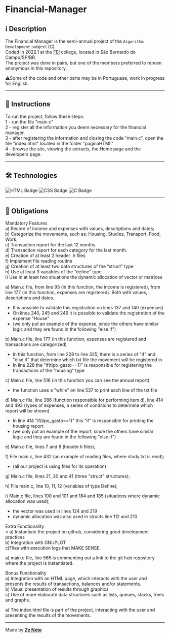 # Financial-Manager

## ℹ️ Description

The Financial Manager is the semi-annual project of the `Algorithm Development` subject (C).<br>
Coded in 2022.1 at the [FEI](https://portal.fei.edu.br/) college, located in São Bernardo do Campo/SP/BR.<br>
The project was done in pairs, but one of the members preferred to remain anonymous in this repository.<br>

⚠️Some of the code and other parts may be in Portuguese, work in progress for English.

---

## 📝 Instructions

To run the project, follow these steps:<br>
1 - run the file "main.c"<br>
2 - register all the information you deem necessary for the financial manager.<br>
3 - after registering the information and closing the code "main.c", open the file "index.html" located in the folder "paginaHTML"<br>
4 - browse the site, viewing the extracts, the Home page and the developers page.<br>

---


## 🛠️ **Technologies**

![HTML Badge](https://camo.githubusercontent.com/c8d13e1c596a6726b1da8475a9299fac133f95ef009083b48be01f975a44987e/68747470733a2f2f696d672e736869656c64732e696f2f62616467652f2d48544d4c2d3035313232413f7374796c653d666c6174266c6f676f3d48544d4c35) 
![CSS Badge](https://camo.githubusercontent.com/d738d76484d50c8345c2d01e39364b707285bc7936140858e7909dfe6424efb2/68747470733a2f2f696d672e736869656c64732e696f2f62616467652f2d4353532d3035313232413f7374796c653d666c6174266c6f676f3d43535333266c6f676f436f6c6f723d313537324236) 
![C Badge](https://camo.githubusercontent.com/d85743d50d2150d990e65031be13d21bbb79de159cb06c81d049561faf7cdcba/68747470733a2f2f696d672e736869656c64732e696f2f62616467652f2d432d3035313232413f7374796c653d666c6174266c6f676f3d43)

---

## 📃 Obligations

Mandatory Features<br>
a) Record of income and expenses with values, descriptions and dates;<br>
b) Categorize the movements, such as: Housing, Studies, Transport, Food, Work;<br>
c) Transaction report for the last 12 months.<br>
d) Transaction report for each category for the last month.<br>
e) Creation of at least 2 header .h files<br>
f) Implement file reading routine<br>
g) Creation of at least two data structures of the “struct” type<br>
h) Use at least 3 variables of the “define” type<br>
i) Use in at least two situations the dynamic allocation of vector or matrices<br>

a) Main.c file, from line 93 (in this function, the income is registered), from line 177 (in this function, expenses are registered). Both with values, descriptions and dates.
- It is possible to validate this registration on lines 137 and 140 (expenses)
- On lines 240, 245 and 249 it is possible to validate the registration of the expense "House"
- (we only put an example of the expense, since the others have similar logic and they are found in the following "else if")

b) Main.c file, line 177 (in this function, expenses are registered and transactions are categorized)
- In this function, from line 228 to line 325, there is a series of "if" and "else if" that determine which txt file the movement will be registered in
- In line 228 the "if(tipo_gasto==1)" is responsible for registering the transactions of the "housing" type

c) Main.c file, line 516 (in this function you can see the annual report)
- the function uses a "while" on line 537 to print each line of the txt file

d) Main.c file, line 386 (function responsible for performing item d), line 414 and 493 (types of expenses, a series of conditions to determine which report will be shown)
- In line 414 "if(tipo_gasto==1)" this "if" is responsible for printing the housing report
- (we only put an example of the report, since the others have similar logic and they are found in the following "else if")

e) Main.c file, lines 7 and 8 (header.h files);

f) File main.c, line 432 (an example of reading files, where study.txt is read);
- (all our project is using files for its operation)

g) Main.c file, lines 21, 30 and 41 (three "struct" structures);

h) File main.c, line 10, 11, 12 (variables of type Define);

i) Main.c file, lines 100 and 101 and 184 and 185 (situations where dynamic allocation was used);
- the vector was used in lines 124 and 219
- dynamic allocation was also used in structs line 112 and 210

Extra Functionality<br><
a) Instantiate the project on github, considering good development practices<br>
b) Integration with GNUPLOT<br>
c)Files with execution logs that MAKE SENSE.<br>

a) main.c file, line 565 is commenting out a link to the git hub repository where the project is instantiated.<br>

Bonus Functionality<br>
a) Integration with an HTML page, which interacts with the user and presents the results of transactions, balances and/or statements.<br>
b) Visual presentation of results through graphics<br>
c) Use of more elaborate data structures such as lists, queues, stacks, trees and graphs.<br>

a) The index.html file is part of the project, interacting with the user and presenting the results of the movements.<br>

---

Made by [**Ze Neto**](https://github.com/zejsneto/) 
